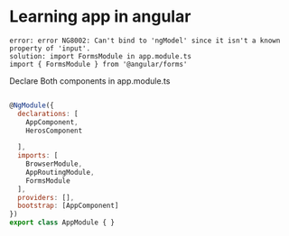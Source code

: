 # Learning app in angular

```
error: error NG8002: Can't bind to 'ngModel' since it isn't a known property of 'input'.
solution: import FormsModule in app.module.ts
import { FormsModule } from '@angular/forms'  
```
Declare Both components in app.module.ts
```javascript

@NgModule({
  declarations: [
    AppComponent,
    HerosComponent
    
  ],
  imports: [
    BrowserModule,
    AppRoutingModule,
    FormsModule
  ],
  providers: [],
  bootstrap: [AppComponent]
})
export class AppModule { }

```